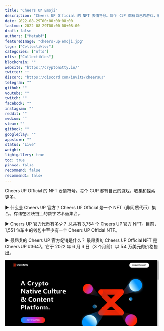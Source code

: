 ```yaml
---
title: "Cheers UP Emoji"
description: "Cheers UP Official 的 NFT 表情符号。每个 CUP 都有自己的游戏，收集和探索更多。"
date: 2022-08-29T00:00:00+08:00
lastmod: 2022-08-29T00:00:00+08:00
draft: false
authors: ["Metabd"]
featuredImage: "cheers-up-emoji.jpg"
tags: ["Collectibles"]
categories: ["nfts"]
nfts: ["Collectibles"]
blockchain: ""
website: "https://cryptonatty.io/"
twitter: ""
discord: "https://discord.com/invite/cheersup"
telegram: ""
github: ""
youtube: ""
twitch: ""
facebook: ""
instagram: ""
reddit: ""
medium: ""
steam: ""
gitbook: ""
googleplay: ""
appstore: ""
status: "Live"
weight: 
lightgallery: true
toc: true
pinned: false
recommend: false
recommend1: false
---
```

Cheers UP Official 的 NFT 表情符号。每个 CUP 都有自己的游戏，收集和探索更多。

▶ 什么是 Cheers UP 官方？
Cheers UP Official 是一个 NFT（非同质代币）集合。存储在区块链上的数字艺术品集合。

▶ Cheers UP 官方代币有多少？
总共有 3,754 个 Cheers UP 官方 NFT。目前，1,551 位车主的钱包中至少有一个 Cheers UP Official NTF。

▶ 最昂贵的 Cheers UP 官方促销是什么？
最昂贵的 Cheers UP Official NFT 是 Cheers UP #3647。它于 2022 年 6 月 6 日（3 个月前）以 5.4 万美元的价格售出。

![nft](765123.png)